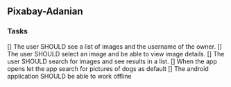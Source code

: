 ## Pixabay-Adanian

### Tasks

[] The user SHOULD see a list of images and the username of the owner.
[] The user SHOULD select an image and be able to view image details.
[] The user SHOULD search for images and see results in a list.
[] When the app opens let the app search for pictures of dogs as default
[] The android application SHOULD be able to work offline
